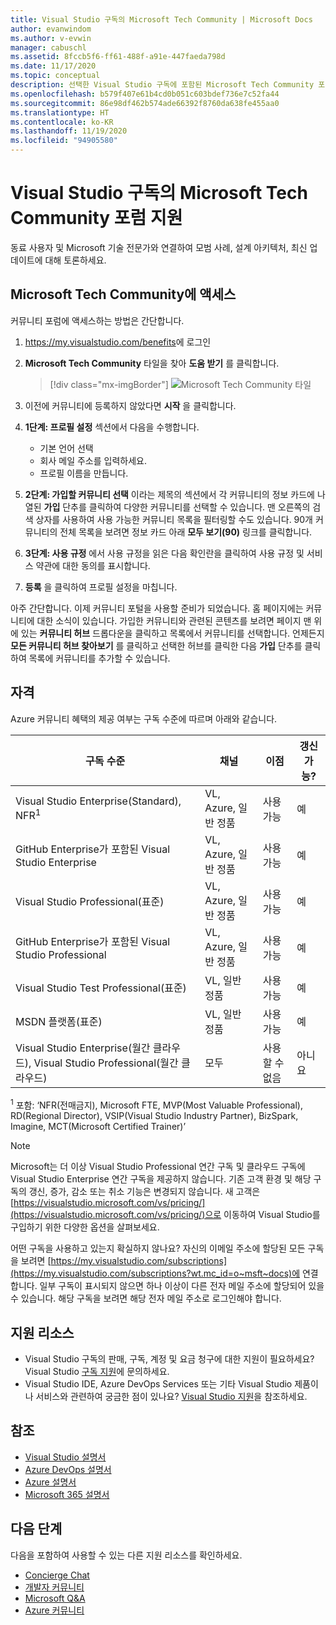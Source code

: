 ```yaml
---
title: Visual Studio 구독의 Microsoft Tech Community | Microsoft Docs
author: evanwindom
ms.author: v-evwin
manager: cabuschl
ms.assetid: 8fccb5f6-ff61-488f-a91e-447faeda798d
ms.date: 11/17/2020
ms.topic: conceptual
description: 선택한 Visual Studio 구독에 포함된 Microsoft Tech Community 포럼 지원 혜택에 대해 알아봅니다.
ms.openlocfilehash: b579f407e61b4cd0b051c603bdef736e7c52fa44
ms.sourcegitcommit: 86e98df462b574ade66392f8760da638fe455aa0
ms.translationtype: HT
ms.contentlocale: ko-KR
ms.lasthandoff: 11/19/2020
ms.locfileid: "94905580"
---
```

# <a name="microsoft-tech-community-forum-support-in-visual-studio-subscriptions"></a>Visual Studio 구독의 Microsoft Tech Community 포럼 지원
동료 사용자 및 Microsoft 기술 전문가와 연결하여 모범 사례, 설계 아키텍처, 최신 업데이트에 대해 토론하세요.


## <a name="access-the-microsoft-tech-community"></a>Microsoft Tech Community에 액세스 
커뮤니티 포럼에 액세스하는 방법은 간단합니다.  

1. <https://my.visualstudio.com/benefits>에 로그인
0. **Microsoft Tech Community** 타일을 찾아 **도움 받기** 를 클릭합니다.

    > [!div class="mx-imgBorder"]
    > ![Microsoft Tech Community 타일](_img/vs-tech-community/vs-tech-community-tile.png "Microsoft Tech Community 타일에서 '도움 받기' 클릭")

0. 이전에 커뮤니티에 등록하지 않았다면 **시작** 을 클릭합니다.
0. **1단계: 프로필 설정** 섹션에서 다음을 수행합니다.
   - 기본 언어 선택
   - 회사 메일 주소를 입력하세요.
   - 프로필 이름을 만듭니다. 
0. **2단계: 가입할 커뮤니티 선택** 이라는 제목의 섹션에서 각 커뮤니티의 정보 카드에 나열된 **가입** 단추를 클릭하여 다양한 커뮤니티를 선택할 수 있습니다.  맨 오른쪽의 검색 상자를 사용하여 사용 가능한 커뮤니티 목록을 필터링할 수도 있습니다.  90개 커뮤니티의 전체 목록을 보려면 정보 카드 아래 **모두 보기(90)** 링크를 클릭합니다. 
0. **3단계: 사용 규정** 에서 사용 규정을 읽은 다음 확인란을 클릭하여 사용 규정 및 서비스 약관에 대한 동의를 표시합니다.
0. **등록** 을 클릭하여 프로필 설정을 마칩니다.

아주 간단합니다.  이제 커뮤니티 포털을 사용할 준비가 되었습니다.  홈 페이지에는 커뮤니티에 대한 소식이 있습니다.  가입한 커뮤니티와 관련된 콘텐츠를 보려면 페이지 맨 위에 있는 **커뮤니티 허브** 드롭다운을 클릭하고 목록에서 커뮤니티를 선택합니다.  언제든지 **모든 커뮤니티 허브 찾아보기** 를 클릭하고 선택한 허브를 클릭한 다음 **가입** 단추를 클릭하여 목록에 커뮤니티를 추가할 수 있습니다. 

## <a name="eligibility"></a>자격
Azure 커뮤니티 혜택의 제공 여부는 구독 수준에 따르며 아래와 같습니다.

|                                          구독 수준                                           |     채널      |    이점    | 갱신 가능? |
|-------------------------------------------------------------------------------------------------------|-------------------|---------------|------------|
|                           Visual Studio Enterprise(Standard), NFR<sup>1</sup>                            | VL, Azure, 일반 정품 |   사용 가능    |    예     |
|                           GitHub Enterprise가 포함된 Visual Studio Enterprise                           | VL, Azure, 일반 정품 |   사용 가능    |    예     |
|                          Visual Studio Professional(표준)                          | VL, Azure, 일반 정품 |   사용 가능    |    예     |
|                          GitHub Enterprise가 포함된 Visual Studio Professional                          | VL, Azure, 일반 정품 |   사용 가능    |    예     |
|                              Visual Studio Test Professional(표준)                               |    VL, 일반 정품     |   사용 가능    |    예     |
|                                       MSDN 플랫폼(표준)                                       |    VL, 일반 정품     |   사용 가능    |    예     |
| Visual Studio Enterprise(월간 클라우드), Visual Studio Professional(월간 클라우드)|        모두        | 사용할 수 없음 |     아니요     |

<sup>1</sup>  포함:  ‘NFR(전매금지), Microsoft FTE, MVP(Most Valuable Professional), RD(Regional Director), VSIP(Visual Studio Industry Partner), BizSpark, Imagine, MCT(Microsoft Certified Trainer)’

> [!NOTE]
> Microsoft는 더 이상 Visual Studio Professional 연간 구독 및 클라우드 구독에 Visual Studio Enterprise 연간 구독을 제공하지 않습니다. 기존 고객 환경 및 해당 구독의 갱신, 증가, 감소 또는 취소 기능은 변경되지 않습니다. 새 고객은 [https://visualstudio.microsoft.com/vs/pricing/](https://visualstudio.microsoft.com/vs/pricing/)으로 이동하여 Visual Studio를 구입하기 위한 다양한 옵션을 살펴보세요.

어떤 구독을 사용하고 있는지 확실하지 않나요?  자신의 이메일 주소에 할당된 모든 구독을 보려면 [https://my.visualstudio.com/subscriptions](https://my.visualstudio.com/subscriptions?wt.mc_id=o~msft~docs)에 연결합니다. 일부 구독이 표시되지 않으면 하나 이상이 다른 전자 메일 주소에 할당되어 있을 수 있습니다.  해당 구독을 보려면 해당 전자 메일 주소로 로그인해야 합니다.

## <a name="support-resources"></a>지원 리소스
- Visual Studio 구독의 판매, 구독, 계정 및 요금 청구에 대한 지원이 필요하세요?  Visual Studio [구독 지원](https://visualstudio.microsoft.com/subscriptions/support/)에 문의하세요.
- Visual Studio IDE, Azure DevOps Services 또는 기타 Visual Studio 제품이나 서비스와 관련하여 궁금한 점이 있나요?  [Visual Studio 지원](https://visualstudio.microsoft.com/support/)을 참조하세요.

## <a name="see-also"></a>참조
- [Visual Studio 설명서](/visualstudio/)
- [Azure DevOps 설명서](/azure/devops/)
- [Azure 설명서](/azure/)
- [Microsoft 365 설명서](/microsoft-365/)

## <a name="next-steps"></a>다음 단계
다음을 포함하여 사용할 수 있는 다른 지원 리소스를 확인하세요.
- [Concierge Chat](vs-concierge-chat.md)
- [개발자 커뮤니티](vs-developer-community.md)
- [Microsoft Q&A](vs-microsoft-qa.md)
- [Azure 커뮤니티](vs-azure-community.md)